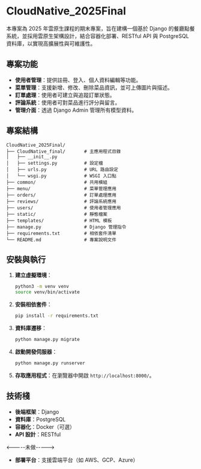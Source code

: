 # CloudNative\_2025Final

本專案為 2025 年雲原生課程的期末專案，旨在建構一個基於 Django 的餐廳點餐系統，並採用雲原生架構設計，結合容器化部署、RESTful API 與 PostgreSQL 資料庫，以實現高擴展性與可維護性。

## 專案功能

* **使用者管理**：提供註冊、登入、個人資料編輯等功能。
* **菜單管理**：支援新增、修改、刪除菜品資訊，並可上傳圖片與描述。
* **訂單處理**：使用者可建立與追蹤訂單狀態。
* **評論系統**：使用者可對菜品進行評分與留言。
* **管理介面**：透過 Django Admin 管理所有模型資料。

## 專案結構

```
CloudNative_2025Final/
├── CloudNative_final/       # 主應用程式目錄
│   ├── __init__.py
│   ├── settings.py          # 設定檔
│   ├── urls.py              # URL 路由設定
│   └── wsgi.py              # WSGI 入口點
├── common/                  # 共用模組
├── menu/                    # 菜單管理應用
├── orders/                  # 訂單處理應用
├── reviews/                 # 評論系統應用
├── users/                   # 使用者管理應用
├── static/                  # 靜態檔案
├── templates/               # HTML 模板
├── manage.py                # Django 管理指令
├── requirements.txt         # 相依套件清單
└── README.md                # 專案說明文件
```



## 安裝與執行

1. **建立虛擬環境**：

   ```bash
   python3 -m venv venv
   source venv/bin/activate
   ```



2. **安裝相依套件**：

   ```bash
   pip install -r requirements.txt
   ```



3. **資料庫遷移**：

   ```bash
   python manage.py migrate
   ```



4. **啟動開發伺服器**：

   ```bash
   python manage.py runserver
   ```



5. **存取應用程式**：在瀏覽器中開啟 `http://localhost:8000/`。

## 技術棧

* **後端框架**：Django
* **資料庫**：PostgreSQL
* **容器化**：Docker（可選）
* **API 設計**：RESTful

<-----未做----->
* **部署平台**：支援雲端平台（如 AWS、GCP、Azure）
